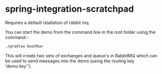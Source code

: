 # spring-integration-scratchpad

Requires a default istallation of rabbit mq.

You can start the demo from the command line in the root folder using the command:-

```bash
./gradlew bootRun
```

This will create two sets of exchanges and queue's in RabbitMQ which can be used to send messages into the demo (using the routing key 'demo.key'').

